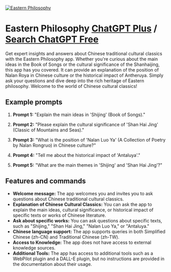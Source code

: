
[![Eastern Philosophy](https://files.oaiusercontent.com/file-QYsgSASL4ESqFh1elPcc6wuh?se=2123-10-19T05%3A18%3A04Z&sp=r&sv=2021-08-06&sr=b&rscc=max-age%3D31536000%2C%20immutable&rscd=attachment%3B%20filename%3D5ff6cca9-69bf-48b4-88c5-597d4028a04a.png&sig=o/VsA1UAUnh1Q2ENoYYQruFAuIlNSLekbeUr3nGE6ms%3D)](https://chat.openai.com/g/g-LIiOr76V6-eastern-philosophy)

# Eastern Philosophy [ChatGPT Plus](https://chat.openai.com/g/g-LIiOr76V6-eastern-philosophy) / [Search ChatGPT Free](https://gptcall.net/index.html#/?search=Eastern%20Philosophy)

Get expert insights and answers about Chinese traditional cultural classics with the Eastern Philosophy app. Whether you're curious about the main ideas in the Book of Songs or the cultural significance of the Shanhaijing, this app has you covered. It can provide an explanation of the position of Nalan Roya in Chinese culture or the historical impact of Antheruya. Simply ask your questions and dive deep into the rich heritage of Eastern philosophy. Welcome to the world of Chinese cultural classics!

## Example prompts

1. **Prompt 1:** "Explain the main ideas in 'Shijing' (Book of Songs)."

2. **Prompt 2:** "Please explain the cultural significance of 'Shan Hai Jing' (Classic of Mountains and Seas)."

3. **Prompt 3:** "What is the position of 'Nalan Luo Ya' (A Collection of Poetry by Nalan Rongruo) in Chinese culture?"

4. **Prompt 4:** "Tell me about the historical impact of 'Antaluya'."

5. **Prompt 5:** "What are the main themes in 'Shijing' and 'Shan Hai Jing'?"

## Features and commands

- **Welcome message:** The app welcomes you and invites you to ask questions about Chinese traditional cultural classics.
- **Explanation of Chinese Cultural Classics:** You can ask the app to explain the main ideas, cultural significance, or historical impact of specific texts or works of Chinese literature.
- **Ask about specific works:** You can ask questions about specific texts, such as "Shijing," "Shan Hai Jing," "Nalan Luo Ya," or "Antaluya."
- **Chinese language support:** The app supports queries in both Simplified Chinese (zh-CN) and Traditional Chinese (zh-TW).
- **Access to Knowledge:** The app does not have access to external knowledge sources.
- **Additional Tools:** The app has access to additional tools such as a WebPilot plugin and a DALL-E plugin, but no instructions are provided in the documentation about their usage.


